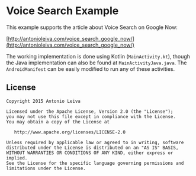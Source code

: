 # Voice Search Example

This example supports the article about Voice Search on Google Now:

[http://antonioleiva.com/voice_search_google_now/](http://antonioleiva.com/voice_search_google_now/)

The working implementation is done using Kotlin (`MainActivity.kt`), though the Java implementation
can also be found at `MainActivityJava.java`. The `AndroidManifest` can be easily modified to run
any of these activities.

## License

    Copyright 2015 Antonio Leiva

    Licensed under the Apache License, Version 2.0 (the "License");
    you may not use this file except in compliance with the License.
    You may obtain a copy of the License at

       http://www.apache.org/licenses/LICENSE-2.0

    Unless required by applicable law or agreed to in writing, software
    distributed under the License is distributed on an "AS IS" BASIS,
    WITHOUT WARRANTIES OR CONDITIONS OF ANY KIND, either express or implied.
    See the License for the specific language governing permissions and
    limitations under the License.
